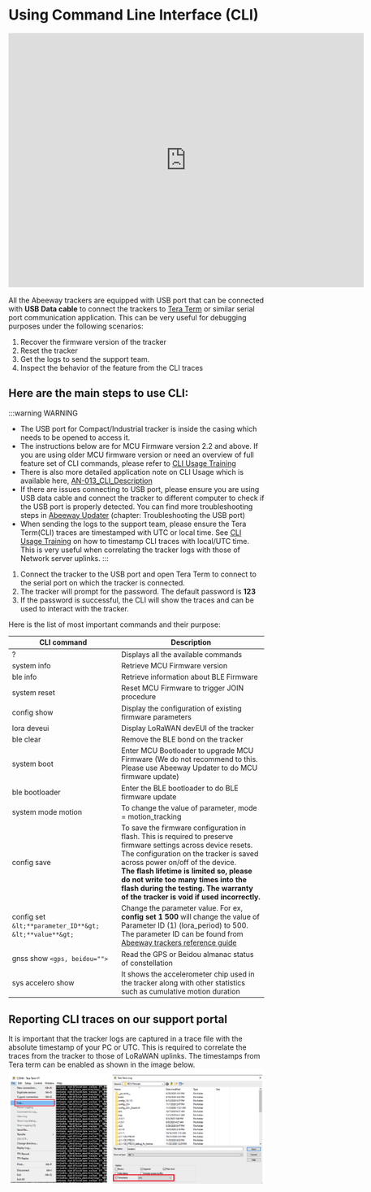 # Using Command Line Interface (CLI)

<iframe width="700" height="500" src="https://www.youtube.com/embed/X_6mVa-eQFY?list=PLrtUhsI_mcGRt8T_WngKRutpymnq2t8Qc" title="YouTube video player" frameborder="0" allow="accelerometer; autoplay; clipboard-write; encrypted-media; gyroscope; picture-in-picture" allowfullscreen></iframe>

All the Abeeway trackers are equipped with USB port that can be connected with **USB Data cable** to connect the trackers to [Tera Term](https://ttssh2.osdn.jp/index.html.en) or similar serial port communication application. This can be very useful for debugging purposes under the following scenarios:

1. Recover the firmware version of the tracker
2. Reset the tracker
3. Get the logs to send the support team.
4. Inspect the behavior of the feature from the CLI traces

## Here are the main steps to use CLI:
:::warning WARNING
* The USB port for Compact/Industrial tracker is inside the casing which needs to be opened to access it.
* The instructions below are for MCU Firmware version 2.2 and above. If you are using older MCU firmware version or need an overview of full feature set of CLI commands, please refer to [CLI Usage Training](https://actilitysa.sharepoint.com/:f:/t/aby/EgxRhivJUIVNrq1Lwa3qBigBip9FcMMHhBD_ZaA9m8IT6w?e=WLr48X)
* There is also more detailed application note on CLI Usage which is available here, [AN-013_CLI_Description](../documentation-library/abeeway-trackers-documentation.md#application-notes)
* If there are issues connecting to USB port, please ensure you are using USB data cable and connect the tracker to different computer to check if the USB port is properly detected. You can find more troubleshooting steps in [Abeeway Updater](https://github.com/Abeeway/Abeeway-updater) (chapter: Troubleshooting the USB port)
* When sending the logs to the support team, please ensure the Tera Term(CLI) traces are timestamped with UTC or local time. See [CLI Usage Training](../documentation-library/abeeway-trackers-documentation.md#abeeway-firmware-trainings) on how to timestamp CLI traces with local/UTC time. This is very useful when correlating the tracker logs with those of Network server uplinks.
:::

1. Connect the tracker to the USB port and open Tera Term to connect to the serial port on which the tracker is connected.
2. The tracker will prompt for the password. The default password is **123**
3. If the password is successful, the CLI will show the traces and can be used to interact with the tracker.

Here is the list of most important commands and their purpose:

| CLI command                                             | Description                                                                                                                                                                                                                                                                                                                                                                   | 
|---------------------------------------------------------|-------------------------------------------------------------------------------------------------------------------------------------------------------------------------------------------------------------------------------------------------------------------------------------------------------------------------------------------------------------------------------| 
| ?                                                       | Displays all the available commands                                                                                                                                                                                                                                                                                                                                           |
| system info                                             | Retrieve MCU Firmware version                                                                                                                                                                                                                                                                                                                                                 |
| ble info                                                | Retrieve information about BLE Firmware                                                                                                                                                                                                                                                                                                                                       |
| system reset                                            | Reset MCU Firmware to trigger JOIN procedure                                                                                                                                                                                                                                                                                                                                  |
| config show                                             | Display the configuration of existing firmware parameters                                                                                                                                                                                                                                                                                                                     |
| lora deveui                                             | Display LoRaWAN devEUI of the tracker                                                                                                                                                                                                                                                                                                                                         |
| ble clear                                               | Remove the BLE bond on the tracker                                                                                                                                                                                                                                                                                                                                            |
| system boot                                             | Enter MCU Bootloader to upgrade MCU Firmware (We do not recommend to this. Please use Abeeway Updater to do MCU firmware update)                                                                                                                                                                                                                                              |
| ble bootloader                                          | Enter the BLE bootloader to do BLE firmware update                                                                                                                                                                                                                                                                                                                            |
| system mode motion                                      | To change the value of parameter, mode = motion_tracking                                                                                                                                                                                                                                                                                                                      |
| config save                                             | To save the firmware configuration in flash. This is required to preserve firmware settings across device resets. <br/>The configuration on the tracker is saved across power on/off of the device. <br/>**The flash lifetime is limited so, please do not write too many times into the flash during the testing. The warranty of the tracker is void if used incorrectly.** |
| config set `&lt;**parameter_ID**&gt; &lt;**value**&gt;` | Change the parameter value. For ex, **config set 1 500** will change the value of Parameter ID (1) (lora_period) to 500. The parameter ID can be found from [Abeeway trackers reference guide](../abeeway-trackers-reference-guide/AbeewayRefGuide/downlink-messages/parameters-configuration/)                                                                               |
| gnss show `<gps, beidou="">`                            | Read the GPS or Beidou almanac status of constellation                                                                                                                                                                                                                                                                                                                        |
| sys accelero show                                       | It shows the accelerometer chip used in the tracker along with other statistics such as cumulative motion duration                                                                                                                                                                                                                                                            |

## Reporting CLI traces on our support portal
It is important that the tracker logs are captured in a trace file with the absolute timestamp of your PC or UTC. This is required to correlate the traces from the tracker to those of LoRaWAN uplinks. The timestamps from Tera term can be enabled as shown in the image below.
![img](./images/TeraTermTimestampLogs.png)
